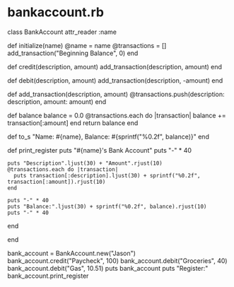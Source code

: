 # bankaccount.rb
class BankAccount
  attr_reader :name

  def initialize(name)
    @name = name
    @transactions = []
    add_transaction("Beginning Balance", 0)
  end

  def credit(description, amount)
    add_transaction(description, amount)
  end

  def debit(description, amount)
    add_transaction(description, -amount)
  end

  def add_transaction(description, amount)
    @transactions.push(description: description, amount: amount)
  end

  def balance
    balance = 0.0
    @transactions.each do |transaction|
      balance += transaction[:amount]
    end
    return balance
  end

  def to_s
    "Name: #{name}, Balance: #{sprintf("%0.2f", balance)}"
  end

  def print_register
    puts "#{name}'s Bank Account"
    puts "-" * 40

    puts "Description".ljust(30) + "Amount".rjust(10)
    @transactions.each do |transaction|
      puts transaction[:description].ljust(30) + sprintf("%0.2f", transaction[:amount]).rjust(10)
    end

    puts "-" * 40
    puts "Balance:".ljust(30) + sprintf("%0.2f", balance).rjust(10)
    puts "-" * 40
  end

end

bank_account = BankAccount.new("Jason")
bank_account.credit("Paycheck", 100)
bank_account.debit("Groceries", 40)
bank_account.debit("Gas", 10.51)
puts bank_account
puts "Register:"
bank_account.print_register
